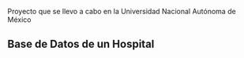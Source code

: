 Proyecto que se llevo a cabo en la Universidad Nacional Autónoma de México

## Base de Datos de un Hospital

